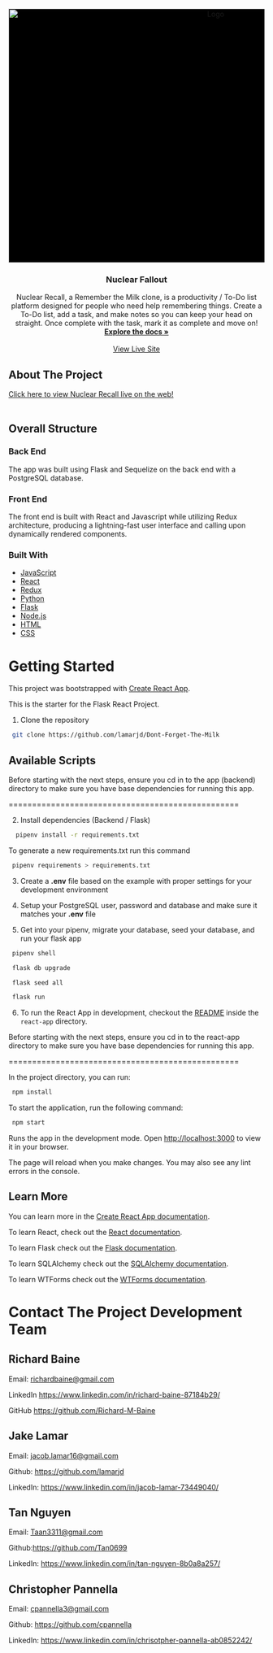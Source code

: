 <!-- PROJECT LOGO -->
<br />
<p align="center">
  <a href="https://github.com/lamarjd/Dont-Forget-The-Milk">
    <img src="https://res.cloudinary.com/dncypdqkb/image/upload/v1679463918/mushroom-zoom_ktfzrn.png" alt="Logo" width="800" height="500" style="background-color:black">
  </a>

  <h3 align="center">Nuclear Fallout</h3>

  <p align="center">
     Nuclear Recall, a Remember the Milk clone, is a productivity / To-Do list platform designed for people who need help remembering things. Create a To-Do list, add a task, and make notes so you can keep your head on straight. Once complete with the task, mark it as complete and move on!     
    <br />
    <a href="https://github.com/lamarjd/Dont-Forget-The-Milk"><strong>Explore the docs »</strong></a>
    <br />
    <br />
    <a href="https://nuclear-recall.onrender.com">View Live Site</a>
  </p>
</p>

<!-- ABOUT THE PROJECT -->

## About The Project

[Click here to view Nuclear Recall live on the web!](https://nuclear-recall.onrender.com/)
<br>
</br>
<!-- <img src="https://drive.google.com/file/d/1_ZGAlDCtXWaXdN268qPp0EjHJmh5AKDn/view?usp=share_link" alt="homepage" /> -->

## Overall Structure

### Back End

The app was built using Flask and Sequelize on the back end with a PostgreSQL database. 

### Front End

The front end is built with React and Javascript while utilizing Redux architecture, producing a lightning-fast user interface and calling upon dynamically rendered components.

### Built With

- [JavaScript](https://www.javascript.com/)
- [React](https://reactjs.org/)
- [Redux](https://redux.js.org/)
- [Python](https://www.python.org/)
- [Flask](https://flask.palletsprojects.com/en/2.2.x/)
- [Node.js](https://nodejs.org/en/)
- [HTML](https://html.com/)
- [CSS](http://www.css3.info/)

<!-- GETTING STARTED -->

# Getting Started

This project was bootstrapped with [Create React App](https://github.com/facebook/create-react-app).

This is the starter for the Flask React Project. 

1. Clone the repository

```bash
 git clone https://github.com/lamarjd/Dont-Forget-The-Milk
 ```

## Available Scripts

Before starting with the next steps, ensure you cd in to the app (backend) directory to make sure you have base dependencies for running this app.

=================================================

2. Install dependencies (Backend / Flask)

```bash
  pipenv install -r requirements.txt
  ```

To generate a new requirements.txt run this command

```bash
 pipenv requirements > requirements.txt
 ```

3. Create a **.env** file based on the example with proper settings for your
   development environment

4. Setup your PostgreSQL user, password and database and make sure it matches your **.env** file

5. Get into your pipenv, migrate your database, seed your database, and run your flask app
   
```bash
 pipenv shell 
 ```
   
```bash
 flask db upgrade
 ```
   
```bash
 flask seed all 
 ```
   
```bash
 flask run 
 ```

6. To run the React App in development, checkout the [README](./react-app/README.md) inside the `react-app` directory.

Before starting with the next steps, ensure you cd in to the react-app directory to make sure you have base dependencies for running this app.

=================================================

In the project directory, you can run:

```bash
 npm install
 ```

To start the application, run the following command:

```bash
 npm start
 ```

Runs the app in the development mode.
Open [http://localhost:3000](http://localhost:3000) to view it in your browser.

The page will reload when you make changes.
You may also see any lint errors in the console.

## Learn More

You can learn more in the [Create React App documentation](https://facebook.github.io/create-react-app/docs/getting-started).

To learn React, check out the [React documentation](https://reactjs.org/).

To learn Flask check out the [Flask documentation](https://flask.palletsprojects.com/en/2.2.x/).

To learn SQLAlchemy check out the [SQLAlchemy documentation](https://www.sqlalchemy.org/).

To learn WTForms check out the [WTForms documentation](https://wtforms.readthedocs.io/en/2.3.x/).

# Contact The Project Development Team

## Richard Baine
Email: richardbaine@gmail.com

LinkedIn https://www.linkedin.com/in/richard-baine-87184b29/

GitHub https://github.com/Richard-M-Baine

## Jake Lamar
Email: jacob.lamar16@gmail.com

Github: https://github.com/lamarjd

LinkedIn: https://www.linkedin.com/in/jacob-lamar-73449040/

## Tan Nguyen
Email: Taan3311@gmail.com

Github:https://github.com/Tan0699

LinkedIn: https://www.linkedin.com/in/tan-nguyen-8b0a8a257/ 

## Christopher Pannella
Email: cpannella3@gmail.com

Github: https://github.com/cpannella

LinkedIn: https://www.linkedin.com/in/chrisotpher-pannella-ab0852242/
